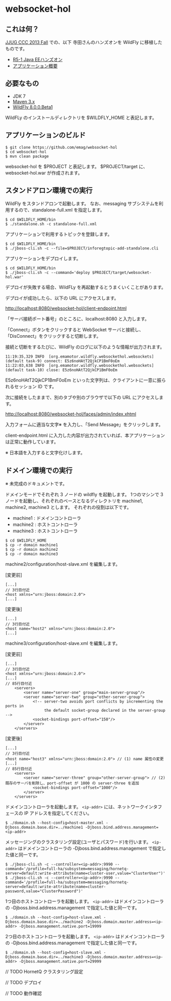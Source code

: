 # websocket-hol

## これは何？

[JJUG CCC 2013 Fall](http://www.java-users.jp/?page_id=695) での、以下 寺田さんのハンズオンを WildFly に移植したものです。

* [R5-1 Java EEハンズオン](http://www.java-users.jp/?page_id=709#r5-1)
* [アプリケーション概要](http://yoshio3.com/2013/10/23/java-ee-7-hol-on-jjug-ccc/)

## 必要なもの

* JDK 7
* [Maven 3.x](http://maven.apache.org/download.cgi)
* [WildFly 8.0.0.Beta1](http://www.wildfly.org/download/)

WildFLy のインストールディレクトリを $WILDFLY_HOME と表記します。

## アプリケーションのビルド

~~~
$ git clone https://github.com/emag/websocket-hol
$ cd websocket-hol
$ mvn clean package
~~~

websocket-hol を $PROJECT と表記します。
$PROJECT/target に、websocket-hol.war が作成されます。

## スタンドアロン環境での実行

WildFly をスタンドアロンで起動します。
なお、messaging サブシステムを利用するので、standalone-full.xml を指定します。

~~~
$ cd $WILDFLY_HOME/bin
$ ./standalone.sh -c standalone-full.xml
~~~

アプリケーションで利用するトピックを登録します。

~~~
$ cd $WILDFLY_HOME/bin
$ ./jboss-cli.sh -c --file=$PROJECT/inforegtopic-add-standalone.cli
~~~

アプリケーションをデプロイします。

~~~
$ cd $WILDFLY_HOME/bin
$ ./jboss-cli.sh -c --command='deploy $PROJECT/target/websocket-hol.war'
~~~

デプロイが失敗する場合、WildFLy を再起動するとうまくいくことがあります。

デプロイが成功したら、以下の URL にアクセスします。


[http://localhost:8080/websocket-hol/client-endpoint.html](http://localhost:8080/websocket-hol/client-endpoint.html)

「サーバ接続ポート番号」のところに、localhost:8080 と入力します。

「Connect」ボタンをクリックすると WebSocket サーバと接続し、「DisConnect」をクリックすると切断します。

接続と切断をするたびに、WildFly のログに以下のような情報が出力されます。

~~~
11:19:35,329 INFO  [org.emamotor.wildfly.websockethol.websockets] (default task-9) connect: E5z6noHAtT2QjkCP1BmF0oEm
11:22:03,638 INFO  [org.emamotor.wildfly.websockethol.websockets] (default task-10) close: E5z6noHAtT2QjkCP1BmF0oEm
~~~

E5z6noHAtT2QjkCP1BmF0oEm といった文字列は、クライアントに一意に振られるセッション ID です。

次に接続をしたままで、別のタブや別のブラウザで以下の URL にアクセスします。

[http://localhost:8080/websocket-hol/faces/admin/index.xhtml](http://localhost:8080/websocket-hol/faces/admin/index.xhtml)

入力フォームに適当な文字※ を入力し、「Send Message」をクリックします。

client-endpoint.html に入力した内容が出力されていれば、本アプリケーションは正常に動作しています。

※ 日本語を入力すると文字化けします。

## ドメイン環境での実行

※ 未完成のドキュメントです。

ドメインモードでそれぞれ 3 ノードの wildfly を起動します。
1つのマシンで 3 ノードを起動し、それぞれのベースとなるディレクトリを machine1, machine2, machine3 とします。
それぞれの役割は以下です。

* machine1 : ドメインコントローラ
* machine2 : ホストコントローラ
* machine3 : ホストコントローラ

~~~
$ cd $WILDFLY_HOME
$ cp -r domain machine1
$ cp -r domain machine2
$ cp -r domain machine3
~~~

machine2/configuration/host-slave.xml を編集します。

[変更前]
~~~
[...]
// 3行目付近
<host xmlns="urn:jboss:domain:2.0">
[...]
~~~

[変更後]
~~~
[...]
// 3行目付近
<host name="host2" xmlns="urn:jboss:domain:2.0">
[...]
~~~

machine3/configuration/host-slave.xml を編集します。

[変更前]
~~~
[...]
// 3行目付近
<host xmlns="urn:jboss:domain:2.0">
[...]
// 85行目付近
    <servers>
        <server name="server-one" group="main-server-group"/>
        <server name="server-two" group="other-server-group">
            <!-- server-two avoids port conflicts by incrementing the ports in
                 the default socket-group declared in the server-group -->
            <socket-bindings port-offset="150"/>
        </server>
    </servers>
~~~

[変更後]
~~~
[...]
// 3行目付近
<host name="host3" xmlns="urn:jboss:domain:2.0"> // (1) name 属性の変更
[...]
// 85行目付近
    <servers>
        <server name="server-three" group="other-server-group"> // (2) 既存のサーバを削除し、port-offset が 1000 の server-three を追加
            <socket-bindings port-offset="1000"/>
        </server>
    </servers>
~~~

ドメインコントローラを起動します。
`<ip-addr>` には、ネットワークインタフェースの IP アドレスを指定してください。

~~~
$ ./domain.sh --host-config=host-master.xml -Djboss.domain.base.dir=../machine1 -Djboss.bind.address.management=<ip-addr>
~~~

メッセージングのクラスタリング設定(ユーザとパスワード)を行います。
`<ip-addr>` はドメインコントローラの -Djboss.bind.address.management で指定した値と同一です。

~~~
$ ./jboss-cli.sh -c --controller=<ip-addr>:9990 --command='/profile=full-ha/subsystem=messaging/hornetq-server=default:write-attribute(name=cluster-user,value="ClusterUser")'
$ ./jboss-cli.sh -c --controller=<ip-addr>:9990 --command='/profile=full-ha/subsystem=messaging/hornetq-server=default:write-attribute(name=cluster-password,value="ClusterPassword")'
~~~


1つ目のホストコントローラを起動します。
`<ip-addr>` はドメインコントローラの -Djboss.bind.address.management で指定した値と同一です。

~~~
$ ./domain.sh --host-config=host-slave.xml -Djboss.domain.base.dir=../machine2 -Djboss.domain.master.address=<ip-addr> -Djboss.management.native.port=19999
~~~

2つ目のホストコントローラを起動します。
`<ip-addr>` はドメインコントローラの -Djboss.bind.address.management で指定した値と同一です。

~~~
$ ./domain.sh --host-config=host-slave.xml -Djboss.domain.base.dir=../machine3 -Djboss.domain.master.address=<ip-addr> -Djboss.management.native.port=29999
~~~

// TODO HornetQ クラスタリング設定

// TODO デプロイ

// TODO 動作確認
